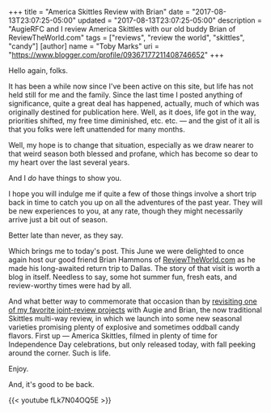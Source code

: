 +++
title = "America Skittles Review with Brian"
date = "2017-08-13T23:07:25-05:00"
updated = "2017-08-13T23:07:25-05:00"
description = "AugieRFC and I review America Skittles with our old buddy Brian of ReviewTheWorld.com"
tags = ["reviews", "review the world", "skittles", "candy"]
[author]
	name = "Toby Marks"
	uri = "https://www.blogger.com/profile/09367177211408746652"
+++

Hello again, folks.

It has been a while now since I've been active on this site, but life has not held still for me and the family. Since the last time I posted anything of significance, quite a great deal has happened, actually, much of which was originally destined for publication here. Well, as it does, life got in the way, priorities shifted, my free time diminished, etc. etc. — and the gist of it all is that you folks were left unattended for many months. 

Well, my hope is to change that situation, especially as we draw nearer to that weird season both blessed and profane, which has become so dear to my heart over the last several years. 

And I _do_ have things to show you.

I hope you will indulge me if quite a few of those things involve a short trip back in time to catch you up on all the adventures of the past year. They will be new experiences to you, at any rate, though they might necessarily arrive just a bit out of season.

Better late than never, as they say.

Which brings me to today's post. This June we were delighted to once again host our good friend Brian Hammons of [ReviewTheWorld.com](http://www.reviewtheworld.com/) as he made his long-awaited return trip to Dallas. The story of that visit is worth a blog in itself. Needless to say, some hot summer fun, fresh eats, and review-worthy times were had by all.

And what better way to commemorate that occasion than by [revisiting one of my favorite joint-review projects](http://www.reviewtheworld.com/2015/04/skittles-four-ways.html) with Augie and Brian, the now traditional Skittles multi-way review, in which we launch into some new seasonal varieties promising plenty of explosive and sometimes oddball candy flavors. First up — America Skittles, filmed in plenty of time for Independence Day celebrations, but only released today, with fall peeking around the corner. Such is life.

Enjoy. 

And, it's good to be back.

{{< youtube fLk7N04OQ5E >}}